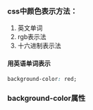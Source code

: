 ### css中颜色表示方法：
1. 英文单词
2. rgb表示法
3. 十六进制表示法

#### 用英语单词表示
```css
background-color: red;
```

### background-color属性
